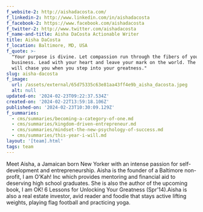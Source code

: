 ```yaml
---
f_website-2: http://aishadacosta.com/
f_linkedin-2: http://www.linkedin.com/in/aishadacosta
f_facebook-2: https://www.facebook.com/aishadacosta
f_twitter-2: http://www.twitter.com/aishadacosta
f_name-and-title: Aisha DaCosta Actionable Writer
title: Aisha DaCosta
f_location: Baltimore, MD, USA
f_quote: >-
  "Your purpose is divine. Let compassion run through the fibers of your
  business. Lead with your heart and leave your mark on the world. The money
  will chase you when you step into your greatness."
slug: aisha-dacosta
f_image:
  url: /assets/external/65d75335c63e81aa43ff4e9b_aisha_dacosta.jpeg
  alt: null
updated-on: '2024-02-23T09:22:37.534Z'
created-on: '2024-02-22T13:59:18.106Z'
published-on: '2024-02-23T10:30:09.129Z'
f_summaries:
  - cms/summaries/becoming-a-category-of-one.md
  - cms/summaries/kingdom-driven-entrepreneur.md
  - cms/summaries/mindset-the-new-psychology-of-success.md
  - cms/summaries/this-year-i-will.md
layout: '[team].html'
tags: team
---
```


Meet Aisha, a Jamaican born New Yorker with an intense passion for self-development and entrepreneurship. Aisha is the founder of a Baltimore non-profit, I am O'Kah! Inc which provides mentoring and financial aid to deserving high school graduates. She is also the author of the upcoming book, I am OK! 6 Lessons for Unlocking Your Greatness (Spr'14).Aisha is also a real estate investor, avid reader and foodie that stays active lifting weights, playing flag football and practicing yoga.
